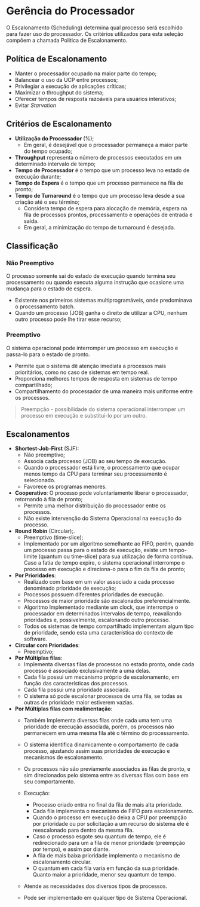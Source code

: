 # Gerência do Processador

O Escalonamento (Scheduling) determina qual processo será escolhido para fazer uso do processador. Os critérios utilizados para esta seleção compõem a chamada Politica de Escalonamento.

## Política de Escalonamento

- Manter o processador ocupado na maior parte do tempo;
- Balancear o uso da UCP entre processos;
- Privilegiar a execução de aplicações críticas;
- Maximizar o throughput do sistema;
- Oferecer tempos de resposta razoáveis para usuários interativos;
- Evitar *Starvation*

## Critérios de Escalonamento

- **Utilização do Processador** (%);
  - Em geral, é desejável que o processador permaneça a maior parte do tempo ocupado;
- **Throughput** representa o número de processos executados em um determinado intervalo de tempo;
- **Tempo de Processador** é o tempo que um processo leva no estado de execução durante;
- **Tempo de Espera** é o tempo que um processo permanece na fila de pronto;
- **Tempo de Turnaround** é o tempo que um processo leva desde a sua criação até o seu término;
  - Considera tempo de espera para alocação de memória, espera na fila de processos prontos, processamento e operações de entrada e saída.
  - Em geral, a minimização do tempo de turnaround é desejada.

## Classificação

### Não Preemptivo

O processo somente sai do estado de execução quando termina seu processamento ou quando executa alguma instrução que ocasione uma mudança para o estado de espera.
- Existente nos primeiros sistemas multiprogramáveis, onde predominava o processamento batch.
- Quando um processo (JOB) ganha o direito de utilizar a CPU, nenhum outro processo pode lhe tirar esse recurso;

### Preemptivo

O sistema operacional pode interromper um processo em execução e passa-lo para o estado de pronto.
- Permite que o sistema dê atenção imediata a processos mais prioritários, como no caso de sistemas em tempo real.
- Proporciona melhores tempos de resposta em sistemas de tempo compartilhado;
- Compartilhamento do processador de uma maneira mais uniforme entre os processos.
>Preempção - possibilidade do sistema operacional interromper um processo em execução e substituí-lo por um outro.

## Escalonamentos

- **Shortest-Job-First** (SJF):
  - Não preemptivo;
  - Associa cada processo (JOB) ao seu tempo de execução.
  - Quando o processador está livre, o processamento que ocupar menos tempo da CPU para terminar seu processamento é selecionado.
  - Favorece os programas menores.
- **Cooperativo**: O processo pode voluntariamente liberar o processador, retornando à fila de pronto;
  - Permite uma melhor distribuição do processador entre os processos.
  - Não existe intervenção do Sistema Operacional na execução do processo.
- **Round Robin** (Circular);.
  - Preemptivo (time-slice);
  - Implementado por um algoritmo semelhante ao FIFO, porém, quando um processo passa para o estado de execução, existe um tempo-limite (quantum ou time-slice) para sua utilização de forma contínua. Caso a fatia de tempo expire, o sistema operacional interrompe o processo em execução e direciona-o para o fim da fila de pronto;
- **Por Prioridades**:
  - Realizado com base em um valor associado a cada processo denominado prioridade de execução;
  - Processos possuem diferentes prioridades de execução.
  - Processos de maior prioridade são escalonados preferencialmente.
  - Algoritmo Implementado mediante um clock, que interrompe o processador em determinados intervalos de tempo, reavaliando prioridades e, possivelmente, escalonando outro processo.
  - Todos os sistemas de tempo compartilhado implementam algum tipo de prioridade, sendo esta uma característica do contexto de software.
- **Circular com Prioridades**:
  - Preemptivo;
- **Por Múltiplas filas**:
  - Implementa diversas filas de processos no estado pronto, onde cada processo é associado exclusivamente a uma delas.
  - Cada fila possui um mecanismo próprio de escalonamento, em função das características dos processos.
  - Cada fila possui uma prioridade associada.
  - O sistema só pode escalonar processos de uma fila, se todas as outras de prioridade maior estiverem vazias.
- **Por Múltiplas filas com realimentação**:
  - Também Implementa diversas filas onde cada uma tem uma prioridade de execução associada, porém, os processos não permanecem em uma mesma fila até o término do processamento.
  - O sistema identifica dinamicamente o comportamento de cada processo, ajustando assim suas prioridades de execução e mecanismos de escalonamento.
  - Os processos não são previamente associados às filas de pronto, e sim direcionados pelo sistema entre as diversas filas com base em seu comportamento.
  - Execução:
    - Processo criado entra no final da fila de mais alta prioridade.
    - Cada fila implementa o mecanismo de FIFO para escalonamento.
    - Quando o processo em execução deixa a CPU por preempção por prioridade ou por solicitação a um recurso do sistema ele é reescalonado para dentro da mesma fila.
    - Caso o processo esgote seu quantum de tempo, ele é redirecionado para um a fila de menor prioridade (preempção por tempo), e assim por diante.
    - A fila de mais baixa prioridade implementa o mecanismo de escalonamento circular.
    - O quantum em cada fila varia em função da sua prioridade. Quanto maior a prioridade, menor seu quantum de tempo.

  - Atende as necessidades dos diversos tipos de processos.
  - Pode ser implementado em qualquer tipo de Sistema Operacional.